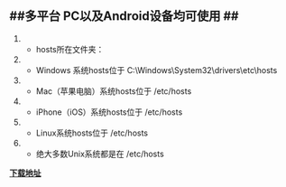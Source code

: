 ## ##多平台 PC以及Android设备均可使用 ## ## 


1. * hosts所在文件夹：
1. * Windows 系统hosts位于 C:\Windows\System32\drivers\etc\hosts
1. * Mac（苹果电脑）系统hosts位于 /etc/hosts
1. * iPhone（iOS）系统hosts位于 /etc/hosts
1. * Linux系统hosts位于 /etc/hosts
1. * 绝大多数Unix系统都是在 /etc/hosts


**[下载地址](https://pan.baidu.com/s/1dFBzej3)**

  

